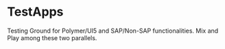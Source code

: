 TestApps
========


Testing Ground for Polymer/UI5 and SAP/Non-SAP functionalities.
Mix and Play among these two parallels.
